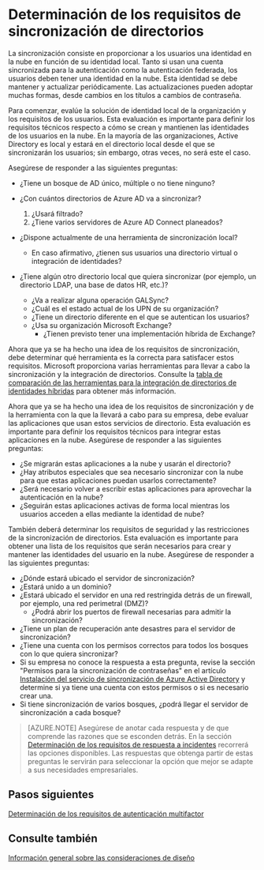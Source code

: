 <properties
	pageTitle="Consideraciones sobre el diseño de identidad híbrida de Azure Active Directory: determinación de los requisitos de sincronización de directorios| Microsoft Azure"
	description="Identifique qué requisitos son necesarios para sincronizar todos los usuarios entre el entorno local y la nube en la empresa."
	documentationCenter=""
	services="active-directory"
	authors="billmath"
	manager="stevenpo"
	editor=""/>

<tags
	ms.service="active-directory"
	ms.devlang="na"
	ms.topic="article"
    ms.tgt_pltfrm="na"
    ms.workload="identity" 
	ms.date="05/12/2016"
	ms.author="billmath"/>

# Determinación de los requisitos de sincronización de directorios
La sincronización consiste en proporcionar a los usuarios una identidad en la nube en función de su identidad local. Tanto si usan una cuenta sincronizada para la autenticación como la autenticación federada, los usuarios deben tener una identidad en la nube. Esta identidad se debe mantener y actualizar periódicamente. Las actualizaciones pueden adoptar muchas formas, desde cambios en los títulos a cambios de contraseña.

Para comenzar, evalúe la solución de identidad local de la organización y los requisitos de los usuarios. Esta evaluación es importante para definir los requisitos técnicos respecto a cómo se crean y mantienen las identidades de los usuarios en la nube. En la mayoría de las organizaciones, Active Directory es local y estará en el directorio local desde el que se sincronizarán los usuarios; sin embargo, otras veces, no será este el caso.

Asegúrese de responder a las siguientes preguntas:


- ¿Tiene un bosque de AD único, múltiple o no tiene ninguno?
 - ¿Con cuántos directorios de Azure AD va a sincronizar?
 
    1. ¿Usará filtrado?
    2. ¿Tiene varios servidores de Azure AD Connect planeados?
  
- ¿Dispone actualmente de una herramienta de sincronización local?
  - En caso afirmativo, ¿tienen sus usuarios una directorio virtual o integración de identidades?
- ¿Tiene algún otro directorio local que quiera sincronizar (por ejemplo, un directorio LDAP, una base de datos HR, etc.)?
  - ¿Va a realizar alguna operación GALSync?
  - ¿Cuál es el estado actual de los UPN de su organización? 
  - ¿Tiene un directorio diferente en el que se autentican los usuarios?
  - ¿Usa su organización Microsoft Exchange?
    - ¿Tienen previsto tener una implementación híbrida de Exchange?

Ahora que ya se ha hecho una idea de los requisitos de sincronización, debe determinar qué herramienta es la correcta para satisfacer estos requisitos. Microsoft proporciona varias herramientas para llevar a cabo la sincronización y la integración de directorios. Consulte la [tabla de comparación de las herramientas para la integración de directorios de identidades híbridas](active-directory-hybrid-identity-design-considerations-tools-comparison.md) para obtener más información.
   
Ahora que ya se ha hecho una idea de los requisitos de sincronización y de la herramienta con la que la llevará a cabo para su empresa, debe evaluar las aplicaciones que usan estos servicios de directorio. Esta evaluación es importante para definir los requisitos técnicos para integrar estas aplicaciones en la nube. Asegúrese de responder a las siguientes preguntas:

- ¿Se migrarán estas aplicaciones a la nube y usarán el directorio?
- ¿Hay atributos especiales que sea necesario sincronizar con la nube para que estas aplicaciones puedan usarlos correctamente?
- ¿Será necesario volver a escribir estas aplicaciones para aprovechar la autenticación en la nube?
- ¿Seguirán estas aplicaciones activas de forma local mientras los usuarios acceden a ellas mediante la identidad de nube?

También deberá determinar los requisitos de seguridad y las restricciones de la sincronización de directorios. Esta evaluación es importante para obtener una lista de los requisitos que serán necesarios para crear y mantener las identidades del usuario en la nube. Asegúrese de responder a las siguientes preguntas:

- ¿Dónde estará ubicado el servidor de sincronización?
- ¿Estará unido a un dominio?
- ¿Estará ubicado el servidor en una red restringida detrás de un firewall, por ejemplo, una red perimetral (DMZ)?
  - ¿Podrá abrir los puertos de firewall necesarias para admitir la sincronización?
- ¿Tiene un plan de recuperación ante desastres para el servidor de sincronización?
- ¿Tiene una cuenta con los permisos correctos para todos los bosques con lo que quiera sincronizar?
 - Si su empresa no conoce la respuesta a esta pregunta, revise la sección "Permisos para la sincronización de contraseñas" en el artículo [Instalación del servicio de sincronización de Azure Active Directory](https://msdn.microsoft.com/library/azure/dn757602.aspx#BKMK_CreateAnADAccountForTheSyncService) y determine si ya tiene una cuenta con estos permisos o si es necesario crear una.
- Si tiene sincronización de varios bosques, ¿podrá llegar el servidor de sincronización a cada bosque?
 
>[AZURE.NOTE]
Asegúrese de anotar cada respuesta y de que comprende las razones que se esconden detrás. En la sección [Determinación de los requisitos de respuesta a incidentes](active-directory-hybrid-identity-design-considerations-incident-response-requirements.md) recorrerá las opciones disponibles. Las respuestas que obtenga partir de estas preguntas le servirán para seleccionar la opción que mejor se adapte a sus necesidades empresariales.

## Pasos siguientes
[Determinación de los requisitos de autenticación multifactor](active-directory-hybrid-identity-design-considerations-multifactor-auth-requirements.md)

## Consulte también
[Información general sobre las consideraciones de diseño](active-directory-hybrid-identity-design-considerations-overview.md)

<!---HONumber=AcomDC_0518_2016-->